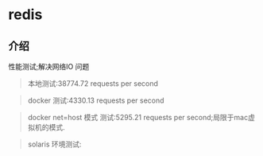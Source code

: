 redis
====================

介绍
---------------------
性能测试;解决网络IO 问题


> 本地测试:38774.72 requests per second

> docker 测试:4330.13 requests per second

> docker net=host 模式 测试:5295.21 requests per second;局限于mac虚拟机的模式.

> solaris 环境测试:


